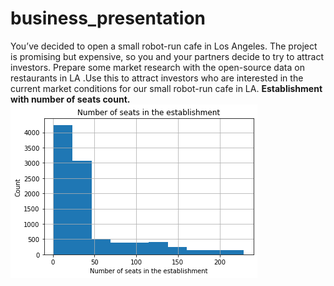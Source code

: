 # business_presentation
You’ve decided to open a small robot-run cafe in Los Angeles. The project is promising but expensive, so you and your partners decide to try to attract investors.
Prepare some market research with the open-source data on restaurants in LA .Use this to attract investors who
are interested in the current market conditions for our small robot-run cafe in LA.
<b>Establishment with number of seats count.
![Establishment with number of seats count.](images/la_seat.png 'Establishment with number of seats count.')  
